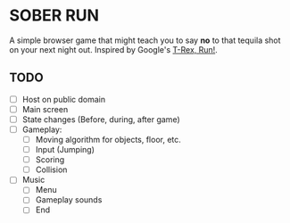 # SOBER RUN

A simple browser game that might teach you to say **no** to that tequila shot on your next night out. Inspired by Google's [T-Rex, Run!][google-game].

## TODO

- [ ] Host on public domain
- [ ] Main screen
- [ ] State changes (Before, during, after game)
- [ ] Gameplay:
  - [ ] Moving algorithm for objects, floor, etc.
  - [ ] Input (Jumping)
  - [ ] Scoring
  - [ ] Collision
- [ ] Music
  - [ ] Menu
  - [ ] Gameplay sounds
  - [ ] End

[google-game]: https://elgoog.im/t-rex/
